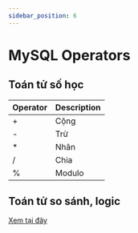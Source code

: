 ```yaml
---
sidebar_position: 6
---
```


# MySQL Operators

## Toán tử số học

| Operator | Description |
| -------- | ----------- |
| +        | Cộng        |
| -        | Trừ         |
| \*       | Nhân        |
| /        | Chia        |
| %        | Modulo      |

## Toán tử so sánh, logic

[Xem tại đây](./sql-conditions/sql-where#các-toán-tử-được-sử-dụng-trong-câu-lệnh-where)
